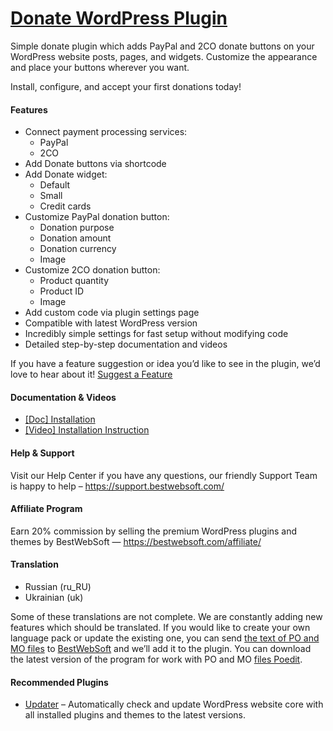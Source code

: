 <a href="https://bestwebsoft.com/products/wordpress/plugins/donate/" target=_blank>Donate WordPress Plugin</a>
========================

<p>Simple donate plugin which adds PayPal and 2CO donate buttons on your WordPress website posts, pages, and widgets. Customize the appearance and place your buttons wherever you want.</p>
<p>Install, configure, and accept your first donations today!</p>
<p><span class="embed-youtube" style="text-align:center; display: block;"></span></p>
<h4>Features</h4>
<ul>
<li>Connect payment processing services:
<ul>
<li>PayPal</li>
<li>2CO</li>
</ul>
</li>
<li>Add Donate buttons via shortcode</li>
<li>Add Donate widget:
<ul>
<li>Default</li>
<li>Small</li>
<li>Credit cards</li>
</ul>
</li>
<li>Customize PayPal donation button:
<ul>
<li>Donation purpose</li>
<li>Donation amount</li>
<li>Donation currency</li>
<li>Image</li>
</ul>
</li>
<li>Customize 2CO donation button:
<ul>
<li>Product quantity</li>
<li>Product ID</li>
<li>Image</li>
</ul>
</li>
<li>Add custom code via plugin settings page</li>
<li>Compatible with latest WordPress version</li>
<li>Incredibly simple settings for fast setup without modifying code</li>
<li>Detailed step-by-step documentation and videos</li>
</ul>
<p>If you have a feature suggestion or idea you&#8217;d like to see in the plugin, we&#8217;d love to hear about it! <a href="https://support.bestwebsoft.com/hc/en-us/requests/new" rel="nofollow ugc">Suggest a Feature</a></p>
<h4>Documentation &amp; Videos</h4>
<ul>
<li><a href="https://bestwebsoft.com/documentation/how-to-install-a-wordpress-product/how-to-install-a-wordpress-plugin/" rel="nofollow ugc">[Doc] Installation</a></li>
<li><a href="https://www.youtube.com/watch?v=vqbItGXpwuk" rel="nofollow ugc">[Video] Installation Instruction</a></li>
</ul>
<h4>Help &amp; Support</h4>
<p>Visit our Help Center if you have any questions, our friendly Support Team is happy to help &#8211; <a href="https://support.bestwebsoft.com/" rel="nofollow ugc">https://support.bestwebsoft.com/</a></p>
<h4>Affiliate Program</h4>
<p>Earn 20% commission by selling the premium WordPress plugins and themes by BestWebSoft — <a href="https://bestwebsoft.com/affiliate/" rel="nofollow">https://bestwebsoft.com/affiliate/</a></p>
<h4>Translation</h4>
<ul>
<li>Russian (ru_RU)</li>
<li>Ukrainian (uk)</li>
</ul>
<p>Some of these translations are not complete. We are constantly adding new features which should be translated. If you would like to create your own language pack or update the existing one, you can send <a href="https://codex.wordpress.org/Translating_WordPress" rel="nofollow ugc">the text of PO and MO files</a> to <a href="https://support.bestwebsoft.com/hc/en-us/requests/new" rel="nofollow ugc">BestWebSoft</a> and we&#8217;ll add it to the plugin. You can download the latest version of the program for work with PO and MO <a href="http://www.poedit.net/download.php" rel="nofollow ugc">files Poedit</a>.</p>
<h4>Recommended Plugins</h4>
<ul>
<li><a href="https://bestwebsoft.com/products/wordpress/plugins/updater/?k=613962505e24bb2b58c58becdb22c91c" rel="nofollow ugc">Updater</a> &#8211; Automatically check and update WordPress website core with all installed plugins and themes to the latest versions.</li>
</ul>

